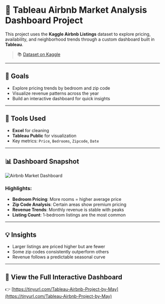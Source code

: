 # 🏡 Tableau Airbnb Market Analysis Dashboard Project 

This project uses the **Kaggle Airbnb Listings** dataset to explore pricing, availability, and neighborhood trends through a custom dashboard built in **Tableau**.

> 📚 [Dataset on Kaggle](https://www.kaggle.com/datasets)

---

## 🎯 Goals

- Explore pricing trends by bedroom and zip code  
- Visualize revenue patterns across the year  
- Build an interactive dashboard for quick insights  

---

## 🔧 Tools Used

- **Excel** for cleaning  
- **Tableau Public** for visualization  
- Key metrics: `Price`, `Bedrooms`, `Zipcode`, `Date`

---

## 📊 Dashboard Snapshot

![Airbnb Market Dashboard](/images/airbnb_dashboard.png)

### Highlights:
- **Bedroom Pricing**: More rooms = higher average price  
- **Zip Code Analysis**: Certain areas show premium pricing  
- **Revenue Trends**: Monthly revenue is stable with peaks  
- **Listing Count**: 1-bedroom listings are the most common  

---

## 💡 Insights

- Larger listings are priced higher but are fewer  
- Some zip codes consistently outperform others  
- Revenue follows a predictable seasonal curve  

---

## 🔗 View the Full Interactive Dashboard  
👉 [https://tinyurl.com/Tableau-Airbnb-Project-by-May](https://tinyurl.com/Tableau-Airbnb-Project-by-May)
